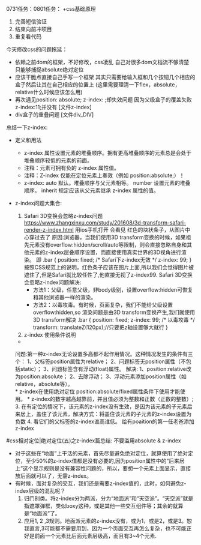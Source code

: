 0731任务：0801任务： +css基础原理
1. 完善短信验证
2. 结束向前冲项目
3. 重复看代码 


今天修改css的问题拖延：
  - 依赖之前dom的框架，不好修改，css凌乱 自己对很多dom文档流不够清楚 只能够捕捉absolute绝对定位
  - 应该干脆点直接自己手写一个框架 其实只需要给输入框和几个按钮几个相应的盒子然后让其在自己相应的位置上
    (这里需要理清一下flex，absolute，relative什么时候应该怎么用)
  - 再次遇见position: absolute; z-index: ;却失效问题 因为父级盒子的覆盖失败z-index:11;并没有  [文件z-index]
  - div盒子的重叠问题  [文件div_DIV]



  总结一下z-index:
  * 定义和用法
    - z-index 属性设置元素的堆叠顺序。拥有更高堆叠顺序的元素总是会处于堆叠顺序较低的元素的前面。
    - 注释：元素可拥有负的 z-index 属性值。
    - 注释：Z-index 仅能在定位元素上奏效（例如 position:absolute;）！
    - z-index: 
      auto	默认。堆叠顺序与父元素相等。
      number	设置元素的堆叠顺序。
      inherit	规定应该从父元素继承 z-index 属性的值。


  * z-index问题大集合:
    1. Safari 3D变换会忽略z-index问题
    https://www.zhangxinxu.com/study/201608/3d-transform-safari-render-z-index.html   用ios手机打开 会看见 红色的块状条子，从图片中心穿过去了
    原因:浏览器，当我们使用3D transform变换的时候，如果祖先元素没有overflow:hidden/scroll/auto等限制，则会直接忽略自身和其他元素的z-index层叠顺序设置，而直接使用真实世界的3D视角进行渲染。
    即  .bar {
          position: fixed; 
          /* Safari下z-index无效 */
          z-index: 99;
        } 
    按照CSS规范上的说明，红色条子应该在图片上面,所以我们会觉得图片被遮住了,但是Safari就比较任性了,他直接无视了z-index99.
      Safari 3D变换会忽略z-index问题解决:
        - 方法1：父级，任意父级，非body级别，设置overflow:hidden可恢复和其他浏览器一样的渲染。
        - 方法2：以毒攻毒。有时候，页面复杂，我们不能给父级设置overflow:hidden,so 渲染问题是由3D transform变换产生,我们就使用3D transform解决
          .bar {
            position: fixed;
            z-index: 99;
            /* 以毒攻毒 */
            transform: translateZ(120px);//只要把z轴设置够大就行
          }
    2. z-index 使用条件说明
      * 
      问题:第一种z-index无论设置多高都不起作用情况。这种情况发生的条件有三个：
      1、父标签position属性为relative；
      2、问题标签无position属性（不包括static）；
      3、问题标签含有浮动(float)属性。
      解决:
      1、position:relative改为position:absolute；
      2、去除浮动；
      3、浮动元素添加position属性（如relative，absolute等）。  
      * 
      z-index在使用绝对定位 position:absolute/fixed属性条件下使用才能使用。
      * 
      z-index的数字越高越靠前，并且值必须为整数和正数（正数的整数）;
    3. 在有定位的情况下，该元素的z-index没有生效，是因为该元素的子元素后来居上，盖住了该元素，解决方式：将盖住该元素的子元素的z-index设置为负数
    4. 看它们的父标签的z-index谁高谁低。 给有poaition的第一任老爸添加z-index

#css相对定位|绝对定位(五)之z-index篇总结: 不要滥用absolute & z-index
  * 对于这些在“地面”上干活的元素，首先尽量避免绝对定位，就算使用了绝对定位，至少50%的z-index值都是没有必要的,因为position属性中的“后来居上”这个显示规则是没有兼容性问题的，所以，要想一个元素上面显示，直接放后面就可以了，无需z-index。
  * 有时候，面对复杂的交互，我们还是需要z-index值的，此时，如何避免z-index层级的混乱呢？
    1. 归门别类。将z-index分为两派，分为“地面派”和“天空派”。“天空派”就是指遮罩弹框，类似boxy这种，或是其他一些交互组件等；其余的就算是“地面派”了。
    2. 应用1, 2 ,3规则。地面派元素的z-index没有，或为1，或是2，或是3。恕我直言,3可能都不需要用到，因为一个页面交互再怎么复杂，也不可能正好是前面一个元素比后面元素层级高，而且有3~4个元素.